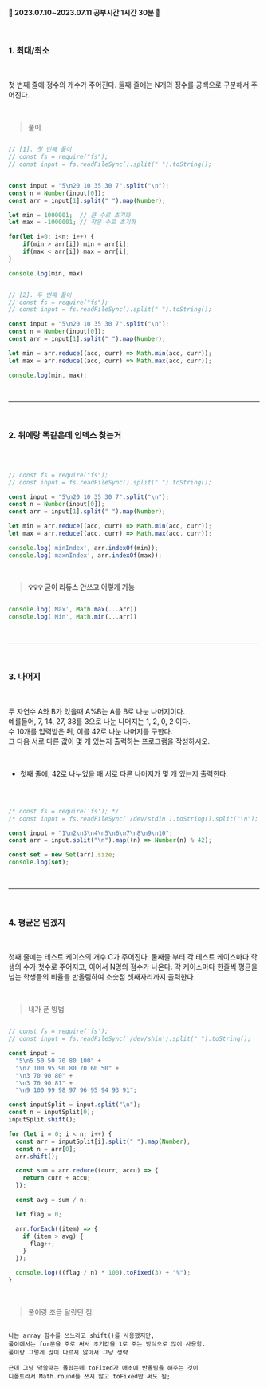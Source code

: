 <b> 🐰 2023.07.10~2023.07.11 공부시간 1시간 30분 🐰 </b>

<br/>

### 1. 최대/최소
<br/>

첫 번째 줄에 정수의 개수가 주어진다. 둘째 줄에는 N개의 정수를 공백으로 구분해서 주어진다.

<br/> 


> 풀이

```javaScript

// [1]. 첫 번째 풀이
// const fs = require("fs");
// const input = fs.readFileSync().split(" ").toString();


const input = "5\n20 10 35 30 7".split("\n");
const n = Number(input[0]);
const arr = input[1].split(" ").map(Number);

let min = 1000001;  // 큰 수로 초기화
let max = -1000001; // 작은 수로 초기화

for(let i=0; i<n; i++) {
	if(min > arr[i]) min = arr[i];
	if(max < arr[i]) max = arr[i];
}

console.log(min, max)


// [2]. 두 번째 풀이
// const fs = require("fs");
// const input = fs.readFileSync().split(" ").toString();

const input = "5\n20 10 35 30 7".split("\n");
const n = Number(input[0]);
const arr = input[1].split(" ").map(Number);

let min = arr.reduce((acc, curr) => Math.min(acc, curr));
let max = arr.reduce((acc, curr) => Math.max(acc, curr));

console.log(min, max);


```

<br/>

----

<br/>

### 2. 위에랑 똑같은데 인덱스 찾는거

<br/> 

```javaScript

// const fs = require("fs");
// const input = fs.readFileSync().split(" ").toString();

const input = "5\n20 10 35 30 7".split("\n");
const n = Number(input[0]);
const arr = input[1].split(" ").map(Number);

let min = arr.reduce((acc, curr) => Math.min(acc, curr));
let max = arr.reduce((acc, curr) => Math.max(acc, curr));

console.log('minIndex', arr.indexOf(min));
console.log('maxnIndex', arr.indexOf(max));

```

<br/>

> <b>💡💡💡 굳이 리듀스 안쓰고 이렇게 가능</b>
```javaScript

console.log('Max', Math.max(...arr))
console.log('Min', Math.min(...arr))

```

<br/>

----

<br/>

### 3. 나머지

<br/> 

두 자연수 A와 B가 있을때 A%B는 A를 B로 나눈 나머지이다. <br/>
예를들어, 7, 14, 27, 38를 3으로 나눈 나머지는 1, 2, 0, 2 이다. <br/>
수 10개를 입력받은 뒤, 이를 42로 나눈 나머지를 구한다. <br/>
그 다음 서로 다른 값이 몇 개 있는지 출력하는 프로그램을 작성하시오. 

<br/>

* 첫째 줄에, 42로 나누었을 때 서로 다른 나머지가 몇 개 있는지 출력한다.

<br/>

```javaScript

/* const fs = require('fs'); */
/* const input = fs.readFileSync('/dev/stdin').toString().split("\n"); */

const input = "1\n2\n3\n4\n5\n6\n7\n8\n9\n10";
const arr = input.split("\n").map((n) => Number(n) % 42);

const set = new Set(arr).size;
console.log(set);

```

<br/>

----

<br/>

### 4. 평균은 넘겠지

<br/>

첫째 줄에는 테스트 케이스의 개수 C가 주어진다.
둘째줄 부터 각 테스트 케이스마다 학생의 수가 첫수로 주어지고, 이어서 N명의 점수가 나온다.
각 케이스마다 한줄씩 평균을 넘는 학생들의 비율을 반올림하여 소숫점 셋째자리까지 출력한다. 

<br/>

> 내가 푼 방법

```javaScript

// const fs = require('fs');
// const input = fs.readFileSync('/dev/shin').split(" ").toString();

const input =
  "5\n5 50 50 70 80 100" +
  "\n7 100 95 90 80 70 60 50" +
  "\n3 70 90 80" +
  "\n3 70 90 81" +
  "\n9 100 99 98 97 96 95 94 93 91";

const inputSplit = input.split("\n");
const n = inputSplit[0];
inputSplit.shift();

for (let i = 0; i < n; i++) {
  const arr = inputSplit[i].split(" ").map(Number);
  const n = arr[0];
  arr.shift();

  const sum = arr.reduce((curr, accu) => {
    return curr + accu;
  });

  const avg = sum / n;

  let flag = 0;

  arr.forEach((item) => {
    if (item > avg) {
      flag++;
    }
  });

  console.log(((flag / n) * 100).toFixed(3) + "%");
}

```

<br/>

> 풀이랑 조금 달랐던 점!

```

나는 array 함수를 쓰느라고 shift()를 사용했지만,
풀이에서는 for문을 주로 써서 초기값을 1로 주는 방식으로 많이 사용함.
풀이랑 그렇게 많이 다르지 않아서 그냥 생략

근데 그냥 막쓸때는 몰랐는데 toFixed가 애초에 반올림을 해주는 것이
디폴트라서 Math.round를 쓰지 않고 toFixed만 써도 됨;

```
